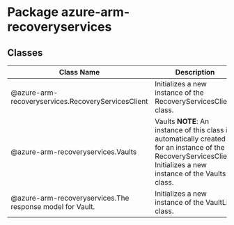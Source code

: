 # Package azure-arm-recoveryservices
## Classes
| Class Name | Description |
|---|---|
| @azure-arm-recoveryservices.RecoveryServicesClient |Initializes a new instance of the RecoveryServicesClient class.|
| @azure-arm-recoveryservices.Vaults |Vaults __NOTE__: An instance of this class is automatically created for an instance of the RecoveryServicesClient. Initializes a new instance of the Vaults class.|
| @azure-arm-recoveryservices.The response model for Vault. |Initializes a new instance of the VaultList class.|
